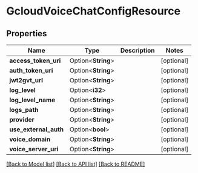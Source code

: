 # GcloudVoiceChatConfigResource

## Properties

Name | Type | Description | Notes
------------ | ------------- | ------------- | -------------
**access_token_uri** | Option<**String**> |  | [optional]
**auth_token_uri** | Option<**String**> |  | [optional]
**jwt2gvt_url** | Option<**String**> |  | [optional]
**log_level** | Option<**i32**> |  | [optional]
**log_level_name** | Option<**String**> |  | [optional]
**logs_path** | Option<**String**> |  | [optional]
**provider** | Option<**String**> |  | [optional]
**use_external_auth** | Option<**bool**> |  | [optional]
**voice_domain** | Option<**String**> |  | [optional]
**voice_server_uri** | Option<**String**> |  | [optional]

[[Back to Model list]](../README.md#documentation-for-models) [[Back to API list]](../README.md#documentation-for-api-endpoints) [[Back to README]](../README.md)


